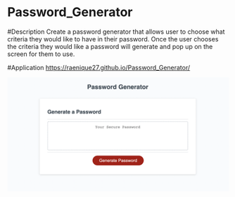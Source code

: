 # Password_Generator

#Description
Create a password generator that allows user to choose what criteria they would like to have in their password. Once the user chooses the criteria they would like a password will generate and pop up on the screen for them to use. 

#Application 
https://raenique27.github.io/Password_Generator/

![](./assets/images/Screen%20Shot%202022-07-31%20at%201.47.14%20PM.png)